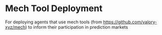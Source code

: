 # Mech Tool Deployment

For deploying agents that use mech tools (from https://github.com/valory-xyz/mech) to inform their participation in prediction markets
